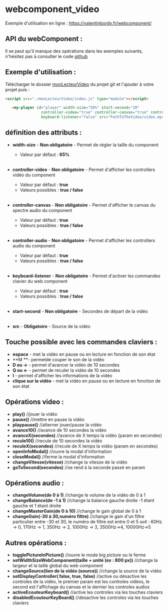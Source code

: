 # webcomponent_video

Exemple d'utilisation en ligne :
https://valentinbordy.fr/webcomponent/

## API du webComponent :
Il se peut qu'il manque des opérations dans les exemples suivants, n'hésitez pas à consulter le code [github](https://github.com/BordyV/webcomponent_video/blob/main/monLecteurVideo/index.js)
## Exemple d'utilisation :
Télécharger le dossier [monLecteurVideo](https://github.com/BordyV/webcomponent_video/blob/main/monLecteurVideo) du projet git et l'ajouter à votre projet puis :
````html
<script src="./monLecteurVideo/index.js" type="module"></script>
````
````html
   <my-player id="player" width-size="50%" start-second="20"
                controller-video="true" controller-canvas="true" controller-audio="true" 
                keyboard-listener="false" src="PathToTheVideo/video.mp4"></my-player>
````
## définition des attributs :
- **width-size** - **Non obligatoire** - Permet de régler la taille du component
    - Valeur par défaut : **65%**
<br><br>

- **controller-video** - **Non obligatoire** - Permet d'afficher les controllers vidéo du component
    - Valeur par défaut : **true**
    - Valeurs possibles : **true / false**
<br><br>

- **controller-canvas** - **Non obligatoire** - Permet d'afficher le canvas du spectre audio du component
    - Valeur par défaut : **true**
    - Valeurs possibles : **true / false**
<br><br>

- **controller-audio** - **Non obligatoire** - Permet d'afficher les controllers audio du component
    - Valeur par défaut : **true**
    - Valeurs possibles : **true / false**
<br><br>

- **keyboard-listener** - **Non obligatoire** - Permet d'activer les commandes clavier du web component
    - Valeur par défaut : **true**
    - Valeurs possibles : **true / false**
<br><br>

- **start-second** - **Non obligatoire** - Secondes de départ de la vidéo
<br><br>

- **src** - **Obligatoire** - Source de la vidéo
## Touche possible avec les commandes claviers : 
- **espace** - met la vidéo en pause ou en lecture en fonction de son état
- **M **- permetde couper le son de la vidéo
- **D ou →** - permet d'avancer la vidéo de 10 secondes
- **Q ou ←** - permet de reculer la vidéo de 10 secondes
- **I** - permet d'afficher les informations de la vidéo
- **clique sur la vidéo** - met la vidéo en pause ou en lecture en fonction de son état

## Opérations video : 
- **play()** //jouer la vidéo
- **pause()** //mettre en pause la vidéo
- **playpause()** //alterner jouer/pause la vidéo
- **avance10()** //avance de 10 secondes la vidéo
- **avanceX(secondes)** //avance de X temps la vidéo (param en secondes)
- **recule10()** //recule de 10 secondes la vidéo
- **reculeX(secondes)** //recule de X temps la vidéo (param en secondes)
- **openInfoModal()** //ouvre la modal d'information
- **closeModal()** //ferme la modal d'information
- **changeVitesse(vitesse)** //change la vitesse de la vidéo
- **goToSecond(secondes)** //se rend à la seconde passé en param 
##  Opérations audio :
- **changeVolume(de 0 à 1)** //change le volume de la vidéo de 0 à 1 
- **changeBalance(de -1 à 1)** //change la balance gauche droite -1 étant gauche et 1 étant droite
- **changeMasterGain(de 0 à 10)** //change le gain global de 0 à 1
- **changeGain(-30 à 30,numéro filtre)** //change le gain d'un filtre particulier entre -30 et 30, le numéro de filtre est entre 0 et 5 soit : 60Hz -> 0, 170Hz -> 1, 350Hz -> 2, 1000Hz -> 3, 3500Hz->4, 10000Hz->5

## Autres opérations : 
- **togglePictureInPicture()** //ouvre le mode big picture ou le ferme
- **setWidthSizeWebComponent(taille + unité (ex : 800 px))** //change la largeur et la taille global du web component 
 - **changeSource(lien de la vidéo (source))** //change la source de la vidéo
- **setDisplayController( false, true, false)** //active ou désactive les controles de la vidéo, le premier param est les controles vidéos, le second est l'affichage du canvas et le dernier les controles audios
- **activeEcouteurKeyboard()** //active les controles via les touches claviers
- **disabledEcouteurKeyBoard()** //desactive les controles via les touches claviers
